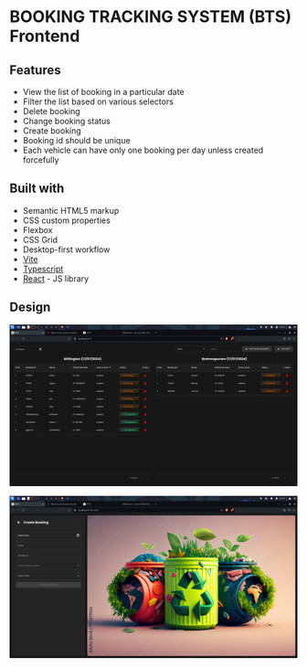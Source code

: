 # BOOKING TRACKING SYSTEM (BTS) Frontend

## Features

-   View the list of booking in a particular date
-   Filter the list based on various selectors
-   Delete booking
-   Change booking status
-   Create booking
-   Booking id should be unique
-   Each vehicle can have only one booking per day unless created forcefully

## Built with

-   Semantic HTML5 markup
-   CSS custom properties
-   Flexbox
-   CSS Grid
-   Desktop-first workflow
-   [Vite](https://vitejs.dev/)
-   [Typescript](https://www.typescriptlang.org/)
-   [React](https://reactjs.org/) - JS library

## Design

![home](./design/home.png)

![create](./design/create.png)
